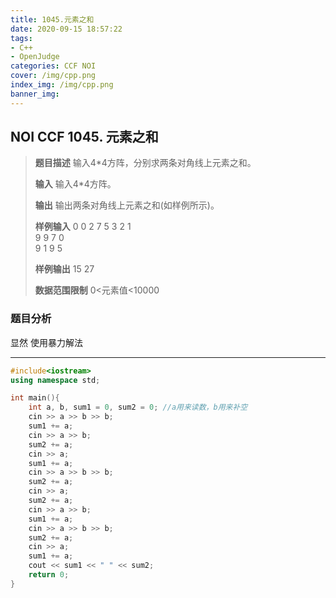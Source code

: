 ```yaml
---
title: 1045.元素之和
date: 2020-09-15 18:57:22
tags: 
- C++
- OpenJudge
categories: CCF NOI
cover: /img/cpp.png
index_img: /img/cpp.png
banner_img: 
---
```


## NOI CCF 1045. 元素之和

> **题目描述** 输入4*4方阵，分别求两条对角线上元素之和。
> 
> **输入** 输入4*4方阵。
> 
> **输出** 输出两条对角线上元素之和(如样例所示)。
> 
> **样例输入** 
> 0 0 2 7 
> 5 3 2 1  
> 9 9 7 0  
> 9 1 9 5 
> 
> **样例输出** 15 27
> 
> **数据范围限制** 0<元素值<10000


### 题目分析
显然 使用暴力解法

---

```cpp
#include<iostream>
using namespace std;

int main(){
    int a, b, sum1 = 0, sum2 = 0; //a用来读数，b用来补空
    cin >> a >> b >> b;
    sum1 += a;
    cin >> a >> b;
    sum2 += a;
    cin >> a;
    sum1 += a;
    cin >> a >> b >> b;
    sum2 += a;
    cin >> a;
    sum2 += a;
    cin >> a >> b;
    sum1 += a;
    cin >> a >> b >> b;
    sum2 += a;
    cin >> a;
    sum1 += a;
    cout << sum1 << " " << sum2;
    return 0;
}

```

